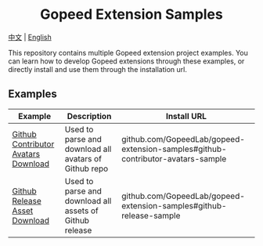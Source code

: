 <h1 align="center">
Gopeed Extension Samples
</h1>

[中文](/README_zh-CN.md) | [English](/README.md)

This repository contains multiple Gopeed extension project examples. You can learn how to develop Gopeed extensions through these examples, or directly install and use them through the installation url.

## Examples

| Example                                                                             | Description                                             | Install URL                                                                |
| ----------------------------------------------------------------------------------- | ------------------------------------------------------- | ------------------------------------------------------------------------------- |
| [Github Contributor Avatars Download](/github-contributor-avatars-sample/README.md) | Used to parse and download all avatars of Github repo   | github.com/GopeedLab/gopeed-extension-samples#github-contributor-avatars-sample |
| [Github Release Asset Download](/github-release-sample/README.md)                   | Used to parse and download all assets of Github release | github.com/GopeedLab/gopeed-extension-samples#github-release-sample             |
